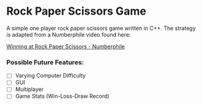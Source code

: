 # Rock Paper Scissors Game
A simple one player rock paper scissors game written in C++. The strategy is adapted from a Numberphile video found here:

[Winning at Rock Paper Scissors - Numberphile](https://www.youtube.com/watch?v=rudzYPHuewc)

### Possible Future Features:
- [ ] Varying Computer Difficulty
- [ ] GUI
- [ ] Multiplayer
- [ ] Game Stats (Win-Loss-Draw Record)